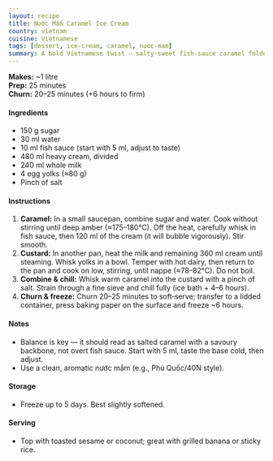 ```yaml
---
layout: recipe
title: Nước Mắm Caramel Ice Cream
country: vietnam
cuisine: Vietnamese
tags: [dessert, ice-cream, caramel, nuoc-mam]
summary: A bold Vietnamese twist — salty‑sweet fish‑sauce caramel folded into a silky custard (think ultra‑savory salted caramel).
---
```

<div class="recipe-meta">
  <strong>Makes:</strong> ~1 litre<br>
  <strong>Prep:</strong> 25 minutes<br>
  <strong>Churn:</strong> 20–25 minutes (+6 hours to firm)<br>
</div>

<h4>Ingredients</h4>
<ul>
<li>150 g sugar</li>
<li>30 ml water</li>
<li>10 ml fish sauce (start with 5 ml, adjust to taste)</li>
<li>480 ml heavy cream, divided</li>
<li>240 ml whole milk</li>
<li>4 egg yolks (≈80 g)</li>
<li>Pinch of salt</li>
</ul>

<h4>Instructions</h4>
<ol>
<li><strong>Caramel:</strong> In a small saucepan, combine sugar and water. Cook without stirring until deep amber (≈175–180°C). Off the heat, carefully whisk in fish sauce, then 120 ml of the cream (it will bubble vigorously). Stir smooth.</li>
<li><strong>Custard:</strong> In another pan, heat the milk and remaining 360 ml cream until steaming. Whisk yolks in a bowl. Temper with hot dairy, then return to the pan and cook on low, stirring, until nappe (≈78–82°C). Do not boil.</li>
<li><strong>Combine & chill:</strong> Whisk warm caramel into the custard with a pinch of salt. Strain through a fine sieve and chill fully (ice bath + 4–6 hours).</li>
<li><strong>Churn & freeze:</strong> Churn 20–25 minutes to soft‑serve; transfer to a lidded container, press baking paper on the surface and freeze ~6 hours.</li>
</ol>

<h4>Notes</h4>
<ul>
<li>Balance is key — it should read as salted caramel with a savoury backbone, not overt fish sauce. Start with 5 ml, taste the base cold, then adjust.</li>
<li>Use a clean, aromatic nước mắm (e.g., Phú Quốc/40N style).</li>
</ul>

<h4>Storage</h4>
<ul><li>Freeze up to 5 days. Best slightly softened.</li></ul>

<h4>Serving</h4>
<ul><li>Top with toasted sesame or coconut; great with grilled banana or sticky rice.</li></ul>
